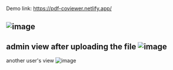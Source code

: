 Demo link: https://pdf-coviewer.netlify.app/

![image](https://github.com/user-attachments/assets/59746a4e-ad3f-45b2-bf0f-9066e65e5bf7)
----------------------------------------------------------------------------------------

admin view after uploading the file
![image](https://github.com/user-attachments/assets/47181b6d-6bb3-4a88-a50f-822abaf66fb4)
----------------------------------------------------------------------------------------

another user's view
![image](https://github.com/user-attachments/assets/f8bf10ae-a069-43bf-bb30-edce10c0d00c)

